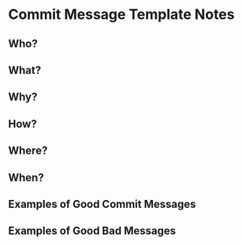 # Commit Message Template Notes

## Who?

## What?

## Why?

## How?

## Where?

## When?

## Examples of Good Commit Messages

## Examples of Good Bad Messages
